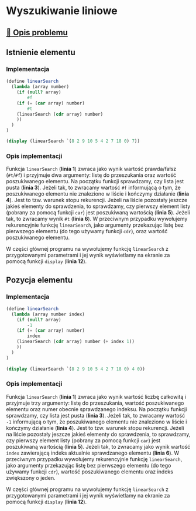# Wyszukiwanie liniowe

## [:link: Opis problemu](../../../../algorithms/searching/linear-search.md)

## Istnienie elementu

### Implementacja

```scheme linenums="1"
(define linearSearch
  (lambda (array number)
    (if (null? array)
        #f
    (if (= (car array) number)
        #t
    (linearSearch (cdr array) number)
    ))
  )
)

(display (linearSearch `(8 2 9 10 5 4 2 7 18 0) 7))
```

### Opis implementacji

Funkcja `linearSearch` (**linia 1**) zwraca jako wynik wartość prawda/fałsz (`#t`/`#f`) i przyjmuje dwa argumenty: listę do przeszukania oraz wartość poszukiwanego elementu. Na początku funkcji sprawdzamy, czy lista jest pusta (**linia 3**). Jeżeli tak, to zwracamy wartość `#f` informującą o tym, że poszukiwanego elementu nie znaleziono w liście i kończymy działanie (**linia 4**). Jest to tzw. warunek stopu rekurencji. Jeżeli na liście pozostały jeszcze jakieś elementy do sprawdzenia, to sprawdzamy, czy pierwszy element listy (pobrany za pomocą funkcji `car`) jest poszukiwaną wartością (**linia 5**). Jeżeli tak, to zwracamy wynik `#t` (**linia 6**). W przeciwnym przypadku wywołujemy rekurencyjnie funkcję `linearSearch`, jako argumenty przekazując listę bez pierwszego elementu (do tego używamy funkcji `cdr`), oraz wartość poszukiwanego elementu.

W części głównej programu na wywołujemy funkcję `linearSearch` z przygotowanymi parametrami i jej wynik wyświetlamy na ekranie za pomocą funkcji `display` (**linia 12**).

## Pozycja elementu

### Implementacja

```scheme linenums="1"
(define linearSearch
  (lambda (array number index)
    (if (null? array)
        -1
    (if (= (car array) number)
        index
    (linearSearch (cdr array) number (+ index 1))
    ))
  )
)
 
(display (linearSearch `(8 2 9 10 5 4 2 7 18 0) 4 0))
```

### Opis implementacji

Funkcja `linearSearch` (**linia 1**) zwraca jako wynik wartość liczbę całkowitą i przyjmuje trzy argumenty: listę do przeszukania, wartość poszukiwanego elementu oraz numer obecnie sprawdzanego indeksu. Na początku funkcji sprawdzamy, czy lista jest pusta (**linia 3**). Jeżeli tak, to zwracamy wartość `-1` informującą o tym, że poszukiwanego elementu nie znaleziono w liście i kończymy działanie (**linia 4**). Jest to tzw. warunek stopu rekurencji. Jeżeli na liście pozostały jeszcze jakieś elementy do sprawdzenia, to sprawdzamy, czy pierwszy element listy (pobrany za pomocą funkcji `car`) jest poszukiwaną wartością (**linia 5**). Jeżeli tak, to zwracamy jako wynik wartość `index` zawierającą indeks aktualnie sprawdzanego elementu (**linia 6**). W przeciwnym przypadku wywołujemy rekurencyjnie funkcję `linearSearch`, jako argumenty przekazując listę bez pierwszego elementu (do tego używamy funkcji `cdr`), wartość poszukiwanego elementu oraz indeks zwiększony o jeden.

W części głównej programu na wywołujemy funkcję `linearSearch` z przygotowanymi parametrami i jej wynik wyświetlamy na ekranie za pomocą funkcji `display` (**linia 12**).
